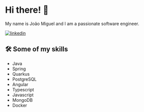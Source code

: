 # Hi there! 👋

My name is João Miguel and I am a passionate software engineer. 

[![linkedin](https://img.shields.io/badge/linkedin-0A66C2?style=for-the-badge&logo=linkedin&logoColor=white)](https://www.linkedin.com/in/joao-cf-miguel)

## 🛠 Some of my skills
* Java
* Spring
* Quarkus
* PostgreSQL
* Angular
* Typescript
* Javascript
* MongoDB
* Docker
